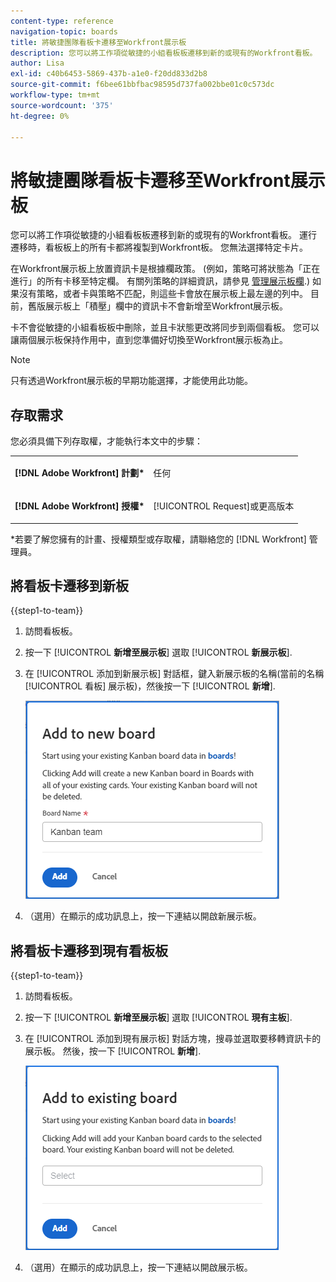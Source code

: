 ```yaml
---
content-type: reference
navigation-topic: boards
title: 將敏捷團隊看板卡遷移至Workfront展示板
description: 您可以將工作項從敏捷的小組看板板遷移到新的或現有的Workfront看板。
author: Lisa
exl-id: c40b6453-5869-437b-a1e0-f20dd833d2b8
source-git-commit: f6bee61bbfbac98595d737fa002bbe01c0c573dc
workflow-type: tm+mt
source-wordcount: '375'
ht-degree: 0%

---
```


# 將敏捷團隊看板卡遷移至Workfront展示板

您可以將工作項從敏捷的小組看板板遷移到新的或現有的Workfront看板。 運行遷移時，看板板上的所有卡都將複製到Workfront板。 您無法選擇特定卡片。

在Workfront展示板上放置資訊卡是根據欄政策。 (例如，策略可將狀態為「正在進行」的所有卡移至特定欄。 有關列策略的詳細資訊，請參見 [管理展示板欄](/help/quicksilver/agile/get-started-with-boards/manage-board-columns.md).) 如果沒有策略，或者卡與策略不匹配，則這些卡會放在展示板上最左邊的列中。 目前，舊版展示板上「積壓」欄中的資訊卡不會新增至Workfront展示板。

卡不會從敏捷的小組看板板中刪除，並且卡狀態更改將同步到兩個看板。 您可以讓兩個展示板保持作用中，直到您準備好切換至Workfront展示板為止。

>[!NOTE]
>
>只有透過Workfront展示板的早期功能選擇，才能使用此功能。

## 存取需求

您必須具備下列存取權，才能執行本文中的步驟：

<table style="table-layout:auto">
 <col>
 </col>
 <col>
 </col>
 <tbody>
  <tr>
   <td role="rowheader"><strong>[!DNL Adobe Workfront] 計劃*</strong></td>
   <td> <p>任何</p> </td>
  </tr>
  <tr>
   <td role="rowheader"><strong>[!DNL Adobe Workfront] 授權*</strong></td>
   <td> <p>[!UICONTROL Request]或更高版本</p> </td>
  </tr>
 </tbody>
</table>

&#42;若要了解您擁有的計畫、授權類型或存取權，請聯絡您的 [!DNL Workfront] 管理員。

## 將看板卡遷移到新板

{{step1-to-team}}

1. 訪問看板板。
1. 按一下 [!UICONTROL **新增至展示板**] 選取 [!UICONTROL **新展示板**].
1. 在 [!UICONTROL 添加到新展示板] 對話框，鍵入新展示板的名稱(當前的名稱 [!UICONTROL 看板] 展示板)，然後按一下 [!UICONTROL **新增**].

   ![將看板卡添加到新板](assets/add-kanban-cards-to-new-board-dialog.png)

1. （選用）在顯示的成功訊息上，按一下連結以開啟新展示板。

## 將看板卡遷移到現有看板板

{{step1-to-team}}

1. 訪問看板板。
1. 按一下 [!UICONTROL **新增至展示板**] 選取 [!UICONTROL **現有主板**].
1. 在 [!UICONTROL 添加到現有展示板] 對話方塊，搜尋並選取要移轉資訊卡的展示板。 然後，按一下 [!UICONTROL **新增**].

   ![將看板卡添加到現有看板](assets/add-kanban-cards-to-existing-board-dialog.png)

1. （選用）在顯示的成功訊息上，按一下連結以開啟展示板。
